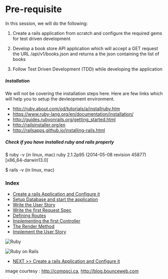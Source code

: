 # Pre-requisite

In this session, we will do the following:

1) Create a rails application from scratch and configure the required gems for test driven development

2) Develop a book store API application which will accept a GET request the URL /api/v1/books.json and returns a the json containing the list of books

3) Follow Test Driven Development (TDD) while developing the application

##### Installation

We will not be covering the installation steps here.
Here are few links which will help you to setup the devleopment environment.

* http://ruby.about.com/od/tutorials/a/installruby.htm
* https://www.ruby-lang.org/en/documentation/installation/
* http://guides.rubyonrails.org/getting_started.html
* http://railsinstaller.org/en
* http://railsapps.github.io/installing-rails.html

##### Check if you have installed ruby and rails properly

$ ruby -v (in linux, mac)
ruby 2.1.2p95 (2014-05-08 revision 45877) [x86_64-darwin13.0]

$ rails -v (in linux, mac)

### Index

* [Create a rails Application and Configure it](step-2-configure-application.md)
* [Setup Database and start the application](step-3-setup-database-and-start-application.md)
* [Write the User Story](step-4-write-user-story.md)
* [Write the first Request Spec](step-5-write-the-first-request-spec.md)
* [Defining Routes](step-6-first-route.md)
* [Implementing the first Controller](step-7-first-controller.md)
* [The Render Method](step-8-understanding-the-render-method.md)
* [Implement the User Story](step-9-implement-user-story.md)


![Ruby](http://compsci.ca/blog/wp-content/uploads/2007/04/ruby_logo.gif "Ruby Programming Language")

![Ruby on Rails](http://blog.bounceweb.com/wp-content/uploads/2010/09/Tools-for-Ruby-on-Rails-logo.jpg "Ruby on Rails, a web application framework")

* [NEXT >> Create a rails Application and Configure it](step-2-configure-application.md)

image courtesy : http://compsci.ca, http://blog.bounceweb.com

